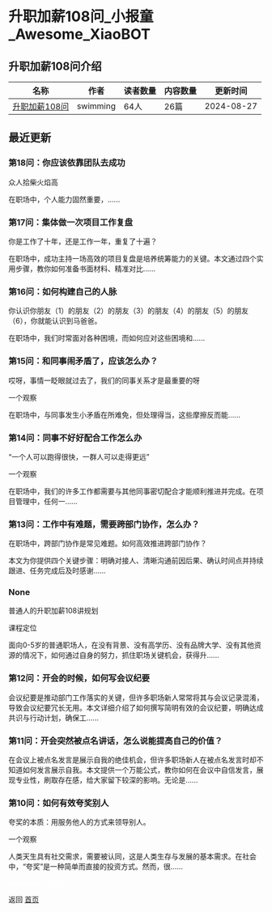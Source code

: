 # 升职加薪108问_小报童_Awesome_XiaoBOT

## 升职加薪108问介绍
>   
  


|名称|作者|读者数量|内容数量|更新时间|
|---|---|---|---|---|
|[升职加薪108问](https://xiaobot.net/p/CEO666?refer=0b133df9-27dc-423b-8101-639049001c13)|swimming|64人|26篇|2024-08-27|

## 最近更新
### 第18问：你应该依靠团队去成功

众人拾柴火焰高

在职场中，个人能力固然重要，......

### 第17问：集体做一次项目工作复盘

你是工作了十年，还是工作一年，重复了十遍？

在职场中，成功主持一场高效的项目复盘是培养统筹能力的关键。本文通过四个实用步骤，教你如何准备书面材料、精准对比......

### 第16问：如何构建自己的人脉

你认识你朋友（1）的朋友（2）的朋友（3）的朋友（4）的朋友（5）的朋友（6），你就能认识到马爸爸。

在职场中，我们时常面对各种困境，而如何应对这些困境和......

### 第15问：和同事闹矛盾了，应该怎么办？

哎呀，事情一眨眼就过去了，我们的同事关系才是最重要的呀

一个观察

在职场中，与同事发生小矛盾在所难免，但处理得当，这些摩擦反而能......

### 第14问：同事不好好配合工作怎么办

“一个人可以跑得很快，一群人可以走得更远”

一个观察

在职场中，我们的许多工作都需要与其他同事密切配合才能顺利推进并完成。在项目管理中，任何一......

### 第13问：工作中有难题，需要跨部门协作，怎么办？

在职场中，跨部门协作是常见难题。如何高效推进跨部门协作？

本文为你提供四个关键步骤：明确对接人、清晰沟通前因后果、确认时间点并持续跟进、任务完成后及时感谢......

### None

普通人的升职加薪108讲规划

课程定位

面向0-5岁的普通职场人，在没有背景、没有高学历、没有品牌大学、没有其他资源的情况下，如何通过自身的努力，抓住职场关键机会，获得升......

### 第12问：开会的时候，如何写会议纪要

会议纪要是推动部门工作落实的关键，但许多职场新人常常将其与会议记录混淆，导致会议纪要冗长无用。本文详细介绍了如何撰写简明有效的会议纪要，明确达成共识与行动计划，确保工......

### 第11问：开会突然被点名讲话，怎么说能提高自己的价值？

在会议上被点名发言是展示自我的绝佳机会，但许多职场新人在被点名发言时却不知道如何发言展示自我。本文提供一个万能公式，教你如何在会议中自信发言，展现专业性，刷取存在感，给大家留下较深的影响。无论是......

### 第10问：如何有效夸奖别人

夸奖的本质：用服务他人的方式来领导别人。

一个观察

人类天生具有社交需求，需要被认同，这是人类生存与发展的基本需求。在社会中，“夸奖”是一种简单而直接的投资方式。然而，很......


<a href="https://github.com/Reno9527/awesome-xiaobot" style="color: white; text-decoration: none;">awesome-xiaobot</a>

返回 [首页](../README.md)
